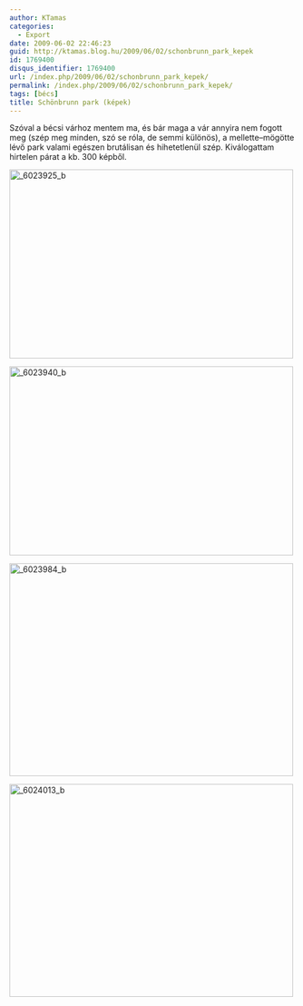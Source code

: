```yaml
---
author: KTamas
categories:
  - Export
date: 2009-06-02 22:46:23
guid: http://ktamas.blog.hu/2009/06/02/schonbrunn_park_kepek
id: 1769400
disqus_identifier: 1769400
url: /index.php/2009/06/02/schonbrunn_park_kepek/
permalink: /index.php/2009/06/02/schonbrunn_park_kepek/
tags: [bécs]
title: Schönbrunn park (képek)
---
```


Szóval a bécsi várhoz mentem ma, és bár maga a vár annyira nem fogott meg (szép meg minden, szó se róla, de semmi különös), a mellette&#8211;mögötte lévő park valami egészen brutálisan és hihetetlenül szép. Kiválogattam hirtelen párat a kb. 300 képből. 

[<img class="aligncenter size-full wp-image-520" title="_6023925_b" src="http://ktamas.blog.hu/media/image/200906/_6023925_b.jpg" alt="_6023925_b" width="500" height="333" />](http://ktamas.blog.hu/media/image/200906/_6023925_b.jpg) 

[<img class="aligncenter size-full wp-image-521" title="_6023940_b" src="http://ktamas.blog.hu/media/image/200906/_6023940_b.jpg" alt="_6023940_b" width="500" height="333" />](http://ktamas.blog.hu/media/image/200906/_6023940_b.jpg) 

[<img class="aligncenter size-full wp-image-522" title="_6023984_b" src="http://ktamas.blog.hu/media/image/200906/_6023984_b.jpg" alt="_6023984_b" width="500" height="375" />](http://ktamas.blog.hu/media/image/200906/_6023984_b.jpg) 

[<img class="aligncenter size-full wp-image-527" title="_6024013_b" src="http://ktamas.blog.hu/media/image/200906/_6024013_b.jpg" alt="_6024013_b" width="500" height="375" />](http://ktamas.blog.hu/media/image/200906/_6024013_b.jpg)
